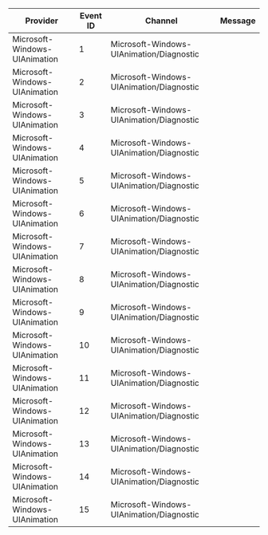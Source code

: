 Provider                       |  Event ID  |  Channel                                   |  Message
-------------------------------|------------|--------------------------------------------|---------
Microsoft-Windows-UIAnimation  |  1         |  Microsoft-Windows-UIAnimation/Diagnostic  |
Microsoft-Windows-UIAnimation  |  2         |  Microsoft-Windows-UIAnimation/Diagnostic  |
Microsoft-Windows-UIAnimation  |  3         |  Microsoft-Windows-UIAnimation/Diagnostic  |
Microsoft-Windows-UIAnimation  |  4         |  Microsoft-Windows-UIAnimation/Diagnostic  |
Microsoft-Windows-UIAnimation  |  5         |  Microsoft-Windows-UIAnimation/Diagnostic  |
Microsoft-Windows-UIAnimation  |  6         |  Microsoft-Windows-UIAnimation/Diagnostic  |
Microsoft-Windows-UIAnimation  |  7         |  Microsoft-Windows-UIAnimation/Diagnostic  |
Microsoft-Windows-UIAnimation  |  8         |  Microsoft-Windows-UIAnimation/Diagnostic  |
Microsoft-Windows-UIAnimation  |  9         |  Microsoft-Windows-UIAnimation/Diagnostic  |
Microsoft-Windows-UIAnimation  |  10        |  Microsoft-Windows-UIAnimation/Diagnostic  |
Microsoft-Windows-UIAnimation  |  11        |  Microsoft-Windows-UIAnimation/Diagnostic  |
Microsoft-Windows-UIAnimation  |  12        |  Microsoft-Windows-UIAnimation/Diagnostic  |
Microsoft-Windows-UIAnimation  |  13        |  Microsoft-Windows-UIAnimation/Diagnostic  |
Microsoft-Windows-UIAnimation  |  14        |  Microsoft-Windows-UIAnimation/Diagnostic  |
Microsoft-Windows-UIAnimation  |  15        |  Microsoft-Windows-UIAnimation/Diagnostic  |